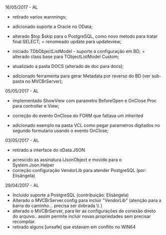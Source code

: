 16/05/2017 - AL
   - retirado varios warnnings;
   + adicionado suporte a Oracle no OData;
   * alterado $top $skip para o PostgreSQL, como novo metodo para tratar final SELECT;
   = renomeado update para updateview;
   + iniciado TDbObjectListModel - suporte a configuração em BD;
   = alterado class base para TObjectListModel Custom;
   * atualizado a pasta DOCS (alterado de doc para docs);
   + adicionado ferramenta para gerar Metadata por reverso do BD (ver sub-pasta no MVCBrServer);

05/05/2017 - AL
   + implementado ShowView com parametro BeforeOpen e OnClose Proc para controller e View;
   * correção do evento OnClose do FORM que faltava um inherited
   + adicionado exemplo na pasta VCL como pegar parametros digitados no segundo formulario usando o evento OnClose;

03/05/2017 - AL
   - retirado a interface do oData.JSON
   + acrescido as assinatura IJsonObject e movido para o System.Json.Helper
   + correção configuração  VendorLib para atender PostgreSQL (por: Elisângela)
      
   
29/04/2017 - AL
   - Incluido suporte a PostgreSQL (contribuição:  Elisângela)
   - Alterado o MVCBrServer.config para incluir  "VendorLib"  (atenção para a barra do caminho... precisa ser dobrada  \\\\  )
   - alterado o MVCBrServer, para ler as configurações de conexão direto do arquivo.. assim permite incluir novas propriedades sem precisar recompilar.
   - retirado alguns [unsafe] que estavam em conflito no WIN64
